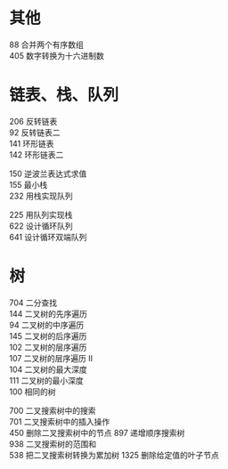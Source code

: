 # 其他
88      合并两个有序数组  
405     数字转换为十六进制数  

# 链表、栈、队列
206     反转链表  
92      反转链表二  
141     环形链表  
142     环形链表二  

150     逆波兰表达式求值  
155     最小栈  
232     用栈实现队列  

225     用队列实现栈  
622     设计循环队列  
641     设计循环双端队列  

# 树
704     二分查找  
144     二叉树的先序遍历  
94      二叉树的中序遍历  
145     二叉树的后序遍历  
102     二叉树的层序遍历  
107     二叉树的层序遍历 II  
104     二叉树的最大深度  
111     二叉树的最小深度  
100     相同的树  

700     二叉搜索树中的搜索  
701     二叉搜索树中的插入操作  
450     删除二叉搜索树中的节点
897     递增顺序搜索树  
938     二叉搜索树的范围和  
538     把二叉搜索树转换为累加树
1325    删除给定值的叶子节点